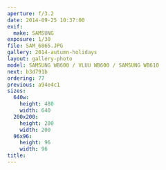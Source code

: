 ```yaml
---
aperture: f/3.2
date: 2014-09-25 10:37:00
exif:
  make: SAMSUNG
exposure: 1/30
file: SAM_6865.JPG
gallery: 2014-autumn-holidays
layout: gallery-photo
model: SAMSUNG WB600 / VLUU WB600 / SAMSUNG WB610
next: b3d791b
ordering: 77
previous: a94e4c1
sizes:
  640w:
    height: 480
    width: 640
  200x200:
    height: 200
    width: 200
  96x96:
    height: 96
    width: 96
title: 
---
```

